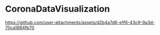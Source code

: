 # CoronaDataVisualization





https://github.com/user-attachments/assets/d2b4a7d6-e1f6-43c9-9a3d-70ca1884fb70

